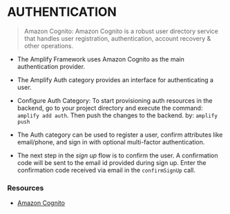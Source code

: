 # AUTHENTICATION

> Amazon Cognito: Amazon Cognito is a robust user directory service that handles user registration, authentication, account recovery & other operations.

- The Amplify Framework uses Amazon Cognito as the main authentication provider.
- The Amplify Auth category provides an interface for authenticating a user.

- Configure Auth Category: To start provisioning auth resources in the backend, go to your project directory and execute the command:
`amplify add auth`.
Then push the changes to the backend. by: `amplify push`

- The Auth category can be used to register a user, confirm attributes like email/phone, and sign in with optional multi-factor authentication.

- The next step in the *sign up* flow is to confirm the user. A confirmation code will be sent to the email id provided during sign up. Enter the confirmation code received via email in the `confirmSignUp` call.

### Resources
- [Amazon Cognito](https://aws-amplify.github.io/docs/android/authentication)